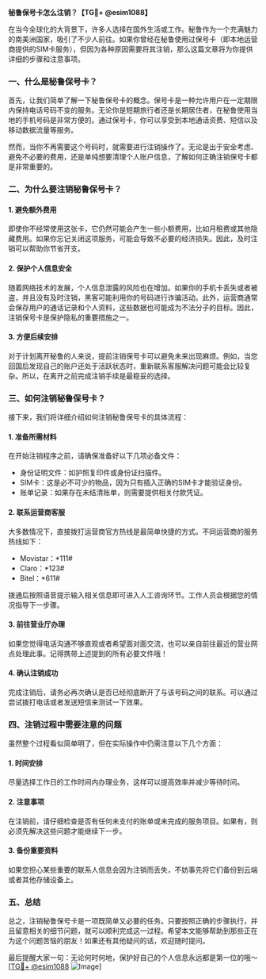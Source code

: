 **秘鲁保号卡怎么注销？【TG💪+ @esim1088】**

在当今全球化的大背景下，许多人选择在国外生活或工作。秘鲁作为一个充满魅力的南美洲国家，吸引了不少人前往。如果你曾经在秘鲁使用过保号卡（即本地运营商提供的SIM卡服务），但因为各种原因需要将其注销，那么这篇文章将为你提供详细的步骤和注意事项。

### 一、什么是秘鲁保号卡？

首先，让我们简单了解一下秘鲁保号卡的概念。保号卡是一种允许用户在一定期限内保持电话号码不变的服务。无论你是短期旅行者还是长期居住者，在秘鲁使用当地的手机号码是非常方便的。通过保号卡，你可以享受到本地通话资费、短信以及移动数据流量等服务。

然而，当你不再需要这个号码时，就需要进行注销操作了。无论是出于安全考虑、避免不必要的费用，还是单纯想要清理个人账户信息，了解如何正确注销保号卡都是非常重要的。

### 二、为什么要注销秘鲁保号卡？

#### 1. 避免额外费用

即使你不经常使用这张卡，它仍然可能会产生一些小额费用，比如月租费或其他隐藏费用。如果你忘记关闭这项服务，可能会导致不必要的经济损失。因此，及时注销可以帮助你节省开支。

#### 2. 保护个人信息安全

随着网络技术的发展，个人信息泄露的风险也在增加。如果你的手机卡丢失或者被盗，并且没有及时注销，黑客可能利用你的号码进行诈骗活动。此外，运营商通常会保存用户的通话记录和个人资料，这些数据也可能成为不法分子的目标。因此，注销保号卡是保护隐私的重要措施之一。

#### 3. 方便后续安排

对于计划离开秘鲁的人来说，提前注销保号卡可以避免未来出现麻烦。例如，当您回国后发现自己的账户还处于活跃状态时，重新联系客服解决问题可能会比较复杂。所以，在离开之前完成注销手续是最稳妥的选择。

### 三、如何注销秘鲁保号卡？

接下来，我们将详细介绍如何注销秘鲁保号卡的具体流程：

#### 1. 准备所需材料

在开始注销程序之前，请确保准备好以下几项必备文件：
   - 身份证明文件：如护照复印件或身份证扫描件。
   - SIM卡：这是必不可少的物品，因为只有插入正确的SIM卡才能验证身份。
   - 账单记录：如果存在未结清账单，则需要提供相关付款凭证。

#### 2. 联系运营商客服

大多数情况下，直接拨打运营商官方热线是最简单快捷的方式。不同运营商的服务热线如下：
   - Movistar：*111#
   - Claro：*123#
   - Bitel：*611#

拨通后按照语音提示输入相关信息即可进入人工咨询环节。工作人员会根据您的情况指导下一步骤。

#### 3. 前往营业厅办理

如果您觉得电话沟通不够直观或者希望面对面交流，也可以亲自前往最近的营业网点处理此事。记得携带上述提到的所有必要文件哦！

#### 4. 确认注销成功

完成注销后，请务必再次确认是否已经彻底断开了与该号码之间的联系。可以通过尝试拨打电话或者发送短信来测试一下效果。

### 四、注销过程中需要注意的问题

虽然整个过程看似简单明了，但在实际操作中仍需注意以下几个方面：

#### 1. 时间安排

尽量选择工作日的工作时间内办理业务，这样可以提高效率并减少等待时间。

#### 2. 注意事项

在注销前，请仔细检查是否有任何未支付的账单或未完成的服务项目。如果有，则必须先解决这些问题才能继续下一步。

#### 3. 备份重要资料

如果您担心某些重要的联系人信息会因为注销而丢失，不妨事先将它们备份到云端或者其他存储设备上。

### 五、总结

总之，注销秘鲁保号卡是一项既简单又必要的任务。只要按照正确的步骤执行，并且留意相关的细节问题，就可以顺利完成这一过程。希望本文能够帮助到那些正在为这个问题苦恼的朋友！如果还有其他疑问的话，欢迎随时提问。

最后提醒大家一句：无论何时何地，保护好自己的个人信息永远都是第一位的哦～[[TG💪+ @esim1088](https://t.me/s/esim1088) ![Image](https://i.postimg.cc/4NQfJmqS/Snipaste-2025-05-13-00-14-12.png)]